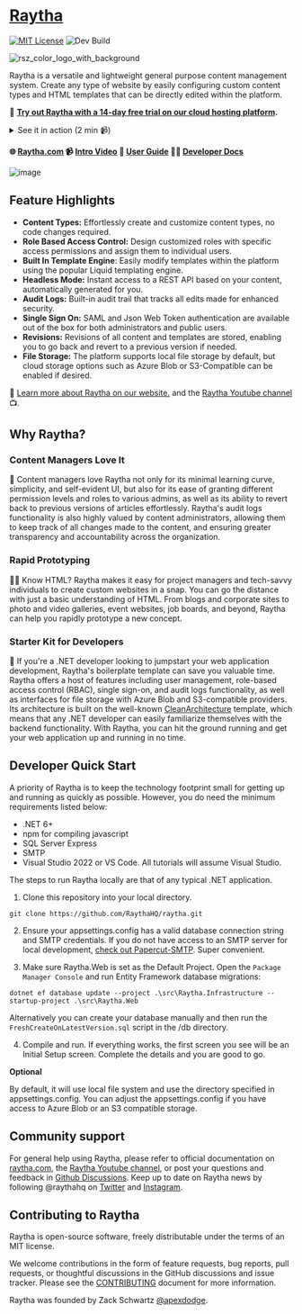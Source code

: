 # [Raytha](https://raytha.com)

[![MIT License](https://img.shields.io/badge/License-MIT-green.svg)](https://choosealicense.com/licenses/mit/) ![Dev Build](https://github.com/raythahq/raytha/actions/workflows/tests.yml/badge.svg?branch=dev)  

![rsz_color_logo_with_background](https://user-images.githubusercontent.com/777005/210120197-61101dee-91c7-4628-8fb4-c0d701843704.png)

Raytha is a versatile and lightweight general purpose content management system. Create any type of website by easily configuring custom content types and HTML templates that can be directly edited within the platform.

🚀 <strong>[Try out Raytha with a 14-day free trial on our cloud hosting platform](https://dashboard.raytha.com/account/create).</strong>

<details>
  <summary>See it in action (2 min 📹)</summary>
  
[![Quick silent demo](https://user-images.githubusercontent.com/777005/232171420-35104db8-4c19-46b5-bbe0-87e4b19316fe.mp4)](https://user-images.githubusercontent.com/777005/232171420-35104db8-4c19-46b5-bbe0-87e4b19316fe.mp4)
</details>

<strong>🌐 [Raytha.com](https://raytha.com) 📹 [Intro Video](https://www.youtube.com/watch?v=k6VrvqH8PBY) 📖 [User Guide](https://raytha.com/user-guide) 👨‍💻 [Developer Docs](https://docs.raytha.com)</strong>

![image](https://user-images.githubusercontent.com/777005/232172756-4c1ffd34-ea4f-4dbd-bffc-8a7a22ef9e75.png)

## Feature Highlights

* <strong>Content Types:</strong> Effortlessly create and customize content types, no code changes required.
* <strong>Role Based Access Control:</strong> Design customized roles with specific access permissions and assign them to individual users.
* <strong>Built In Template Engine</strong>: Easily modify templates within the platform using the popular Liquid templating engine.
* <strong>Headless Mode:</strong> Instant access to a REST API based on your content, automatically generated for you.
* <strong>Audit Logs:</strong> Built-in audit trail that tracks all edits made for enhanced security.
* <strong>Single Sign On:</strong> SAML and Json Web Token authentication are available out of the box for both administrators and public users.
* <strong>Revisions:</strong> Revisions of all content and templates are stored, enabling you to go back and revert to a previous version if needed.
* <strong>File Storage:</strong> The platform supports local file storage by default, but cloud storage options such as Azure Blob or S3-Compatible can be enabled if desired.

👀 [Learn more about Raytha on our website.](https://raytha.com) and the [Raytha Youtube channel](https://www.youtube.com/channel/UCuQtF2WwODs2DfZ4pV-2SfA) 📺.

## Why Raytha?

### Content Managers Love It

📝 Content managers love Raytha not only for its minimal learning curve, simplicity, and self-evident UI, but also for its ease of granting different permission levels and roles to various admins, as well as its ability to revert back to previous versions of articles effortlessly. Raytha's audit logs functionality is also highly valued by content administrators, allowing them to keep track of all changes made to the content, and ensuring greater transparency and accountability across the organization.

### Rapid Prototyping

👨‍💻 Know HTML? Raytha makes it easy for project managers and tech-savvy individuals to create custom websites in a snap. You can go the distance with just a basic understanding of HTML. From blogs and corporate sites to photo and video galleries, event websites, job boards, and beyond, Raytha can help you rapidly prototype a new concept.

### Starter Kit for Developers

🚀 If you're a .NET developer looking to jumpstart your web application development, Raytha's boilerplate template can save you valuable time. Raytha offers a host of features including user management, role-based access control (RBAC), single sign-on, and audit logs functionality, as well as interfaces for file storage with Azure Blob and S3-compatible providers. Its architecture is built on the well-known [CleanArchitecture](https://github.com/jasontaylordev/CleanArchitecture) template, which means that any .NET developer can easily familiarize themselves with the backend functionality. With Raytha, you can hit the ground running and get your web application up and running in no time.

## Developer Quick Start

A priority of Raytha is to keep the technology footprint small for getting up and running as quickly as possible. However, you do need the minimum requirements listed below:

* .NET 6+
* npm for compiling javascript
* SQL Server Express
* SMTP
* Visual Studio 2022 or VS Code. All tutorials will assume Visual Studio.

The steps to run Raytha locally are that of any typical .NET application.

1. Clone this repository into your local directory.
```
git clone https://github.com/RaythaHQ/raytha.git
```
2. Ensure your appsettings.config has a valid database connection string and SMTP credentials. If you do not have access to an SMTP server for local development, [check out Papercut-SMTP](https://github.com/ChangemakerStudios/Papercut-SMTP). Super convenient.

3. Make sure Raytha.Web is set as the Default Project. Open the `Package Manager Console` and run Entity Framework database migrations:

```
dotnet ef database update --project .\src\Raytha.Infrastructure --startup-project .\src\Raytha.Web
```

Alternatively you can create your database manually and then run the `FreshCreateOnLatestVersion.sql` script in the /db directory.

4. Compile and run. If everything works, the first screen you see will be an Initial Setup screen. Complete the details and you are good to go.

**Optional**

By default, it will use local file system and use the directory specified in appsettings.config. You can adjust the appsettings.config if you have access to Azure Blob or an S3 compatible storage.

## Community support

For general help using Raytha, please refer to official documentation on [raytha.com](https://raytha.com), the [Raytha Youtube channel](https://www.youtube.com/channel/UCuQtF2WwODs2DfZ4pV-2SfA), or post your questions and feedback in [Github Discussions](https://github.com/RaythaHQ/raytha/discussions). Keep up to date on Raytha news by following @raythahq on [Twitter](https://twitter.com/raythahq) and [Instagram](https://instagram.com/raythahq).

## Contributing to Raytha

Raytha is open-source software, freely distributable under the terms of an MIT license.

We welcome contributions in the form of feature requests, bug reports, pull requests, or thoughtful discussions in the GitHub discussions and issue tracker. Please see the [CONTRIBUTING](https://github.com/RaythaHQ/raytha/blob/main/CONTRIBUTING.md) document for more information.

Raytha was founded by Zack Schwartz [@apexdodge](https://twitter.com/apexdodge).
